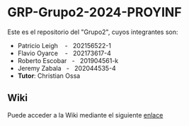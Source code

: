 # GRP-Grupo2-2024-PROYINF

Este es el repositorio del "Grupo2", cuyos integrantes son:


* Patricio Leigh &nbsp;&nbsp; - &nbsp; 202156522-1
* Flavio Oyarce &nbsp;&nbsp; - &nbsp; 202173617-4
* Roberto Escobar &nbsp; - &nbsp; 201904561-k
* Jeremy Zabala &nbsp; - &nbsp; 202044535-4
* **Tutor**: Christian Ossa


## Wiki

Puede acceder a la Wiki mediante el siguiente [enlace](https://github.com/patoleigh/GRP-Grupo2-2024-PROYINF/wiki)
